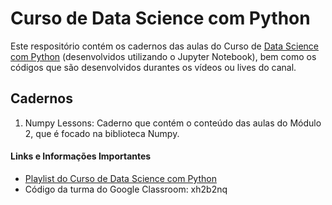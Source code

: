 # Curso de Data Science com Python

Este respositório contém os cadernos das aulas do Curso de [Data Science com Python](https://www.youtube.com/watch?v=j8GNTZ-c3Tk&list=PLg3ZPsW_sghQ7FyN7Hc-uvC9Mb9wUyKZU) (desenvolvidos utilizando o Jupyter Notebook), bem como os códigos que são desenvolvidos durantes os vídeos ou lives do canal.

## Cadernos

1. Numpy Lessons: Caderno que contém o conteúdo das aulas do Módulo 2, que é focado na biblioteca Numpy.

#### Links e Informações Importantes

- [Playlist do Curso de Data Science com Python](https://www.youtube.com/watch?v=j8GNTZ-c3Tk&list=PLg3ZPsW_sghQ7FyN7Hc-uvC9Mb9wUyKZU)
- Código da turma do Google Classroom: xh2b2nq
